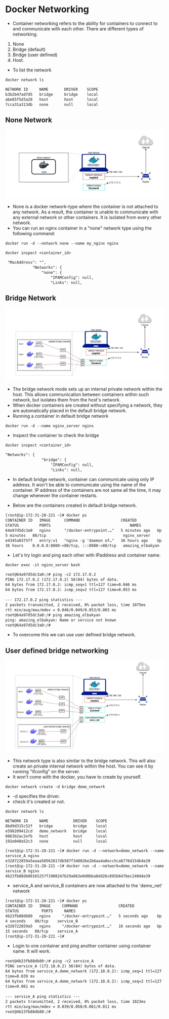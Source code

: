 # Docker Networking
* Container networking refers to the ability for containers to connect to and communicate with each other. There are different types of networking.
1) None
2) Bridge (default)
3) Bridge (user defined)
4) Host.

* To list the network 
```
docker network ls
```
```
NETWORK ID     NAME       DRIVER    SCOPE
b3b2b47ad7d5   bridge     bridge    local
abe85f5d3a28   host       host      local
7cca31a313db   none       null      local
```
## None Network
![None network](None.jpg)
* None is a docker network-type where the container is not attached to any network. As a result, the container is unable to communicate with any external network or other containers. It is isolated from every other network.
* You can run an nginx container in a "none" network type using the following command:
```
docker run -d --network none --name my_nginx nginx
```
```
docker inspect <container_id>
```
```
 "MacAddress": "",
            "Networks": {
                "none": {
                    "IPAMConfig": null,
                    "Links": null,
```

## Bridge Network

![Bridge Network](Bridge.jpg)

* The bridge network mode sets up an internal private network within the host. This allows communication between containers within such network, but isolates them from the host's network.
* When docker containers are created without specifying a network, they are automatically placed in the default bridge network.
* Running a container in default bridge network
```
docker run -d --name nginx_server nginx
```
* Inspect the container to check the bridge
```
docker inspect <container_id>
```
```
"Networks": {
                "bridge": {
                    "IPAMConfig": null,
                    "Links": null,
```
* In default bridge network, container can communicate using only IP address. It won't be able to communicate using the name of the container. IP address of the containers are not same all the time, it may change whenever the container restarts.

* Below are the containers created in default bridge network.
```
[root@ip-172-31-28-221 ~]# docker ps
CONTAINER ID   IMAGE      COMMAND                  CREATED         STATUS         PORTS                                   NAMES
64a97d5dc3a0   nginx      "/docker-entrypoint.…"   5 minutes ago   Up 5 minutes   80/tcp                                  nginx_server
e4345a0375ff   entry:v1   "nginx -g 'daemon of…"   36 hours ago    Up 36 hours    0.0.0.0:8080->80/tcp, :::8080->80/tcp   amazing_elbakyan
```
* Let's try login and ping each other with IPaddress and container name.
```
docker exec -it nginx_server bash
```
```
root@64a97d5dc3a0:/# ping -c2 172.17.0.2
PING 172.17.0.2 (172.17.0.2) 56(84) bytes of data.
64 bytes from 172.17.0.2: icmp_seq=1 ttl=127 time=0.046 ms
64 bytes from 172.17.0.2: icmp_seq=2 ttl=127 time=0.053 ms

--- 172.17.0.2 ping statistics ---
2 packets transmitted, 2 received, 0% packet loss, time 1075ms
rtt min/avg/max/mdev = 0.046/0.049/0.053/0.003 ms
root@64a97d5dc3a0:/# ping amazing_elbakyan
ping: amazing_elbakyan: Name or service not known
root@64a97d5dc3a0:/#
```
* To overcome this we can use user defined bridge network.

## User defined bridge networking

![user defined](User_defined.jpg)

* This network type is also similar to the bridge network. This will also create an private internal network within the host. You can see it by running "ifconfig" on the server.
* It won't come with the docker, you have to create by yourself.
```
docker network create -d bridge demo_network
```
* -d specifies the driver.
* check it's created or not.
```
docker network ls
```
```
NETWORK ID     NAME           DRIVER    SCOPE
8bd9d315c52f   bridge         bridge    local
e598209412cd   demo_network   bridge    local
0863b2ac2efb   host           host      local
192e040a52c3   none           null      local
```
```
[root@ip-172-31-28-221 ~]# docker run -d --network=demo_network --name service_A nginx
e328722859a5eaaa50562817db587f34802be2b6aa4a8ecc5ca8776d15db4e20
[root@ip-172-31-28-221 ~]# docker run -d --network=demo_network --name service_B nginx
4b23fb88db80165257f1908247b29a063e0d0bba8dd26c895b647bec240d4e39
```
* service_A and service_B containers are now attached to the 'demo_net' network
```
[root@ip-172-31-28-221 ~]# docker ps
CONTAINER ID   IMAGE     COMMAND                  CREATED          STATUS          PORTS     NAMES
4b23fb88db80   nginx     "/docker-entrypoint.…"   5 seconds ago    Up 4 seconds    80/tcp    service_B
e328722859a5   nginx     "/docker-entrypoint.…"   16 seconds ago   Up 15 seconds   80/tcp    service_A
[root@ip-172-31-28-221 ~]#
```
* Login to one container and ping another container using container name. It will work.
```
root@4b23fb88db80:/# ping -c2 service_A
PING service_A (172.18.0.2) 56(84) bytes of data.
64 bytes from service_A.demo_network (172.18.0.2): icmp_seq=1 ttl=127 time=0.039 ms
64 bytes from service_A.demo_network (172.18.0.2): icmp_seq=2 ttl=127 time=0.061 ms

--- service_A ping statistics ---
2 packets transmitted, 2 received, 0% packet loss, time 1023ms
rtt min/avg/max/mdev = 0.039/0.050/0.061/0.011 ms
root@4b23fb88db80:/#

```






